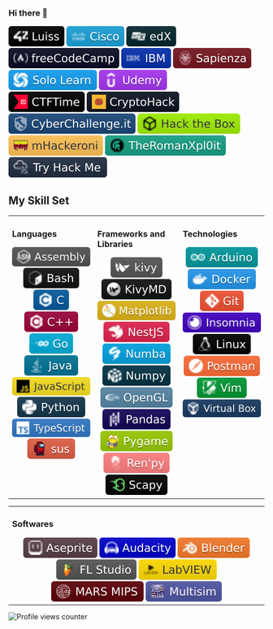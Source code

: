 ### Hi there 👋

<!--
**tde-nico/tde-nico** is a ✨ _special_ ✨ repository because its `README.md` (this file) appears on your GitHub profile.

Here are some ideas to get you started:

- 🔭 I’m currently working on ...
- 🌱 I’m currently learning ...
- 👯 I’m looking to collaborate on ...
- 🤔 I’m looking for help with ...
- 💬 Ask me about ...
- 📫 How to reach me: ...
- 😄 Pronouns: ...
- ⚡ Fun fact: ...



-->

<div align="left">
	<img src="badges/learn/42_Luiss.svg"/>
	<img src="badges/learn/Cisco.svg"/>
	<img src="badges/learn/edX.svg"/>
	<img src="badges/learn/freeCodeCamp.svg"/>
	<img src="badges/learn/IBM.svg"/>
	<img src="badges/learn/Sapienza.svg"/>
	<img src="badges/learn/Solo_Learn.svg"/>
	<!-- <img src="badges/learn/Udacity.svg"/> -->
	<img src="badges/learn/Udemy.svg"/>
</div>

<div align="left">
	<img src="badges/learn/CTFTime.svg"/>
	<img src="badges/learn/CryptoHack.svg"/>
	<img src="badges/learn/CyberChallenge.svg"/>
	<img src="badges/learn/Hack_the_Box.svg"/>
	<img src="badges/learn/mHackeroni.svg"/>
	<img src="badges/learn/TheRomanXpl0it.svg"/>
	<img src="badges/learn/Try_Hack_Me.svg"/>
</div>

## My Skill Set
<table><tr><td valign="top" width="33%">

### Languages
<div align="center">
	<img src="badges/languages/Assembly.svg"/>
	<!-- <img src="badges/languages/Auto_Hot_Key.svg"/> -->
	<img src="badges/languages/Bash.svg"/>
	<img src="badges/languages/C.svg"/>
	<img src="badges/languages/C++.svg"/>
	<!-- <img src="badges/languages/Cobol.svg"/> -->
	<!-- <img src="badges/languages/CSS3.svg"/> --->
	<!-- <img src="badges/languages/Fortran.svg"/> --->
	<img src="badges/languages/Go.svg"/>
	<!-- <img src="badges/languages/Haskell.svg"/> --->
	<!-- <img src="badges/languages/HTML5.svg"/> --->
	<img src="badges/languages/Java.svg"/>
	<img src="badges/languages/JavaScript.svg"/>
	<!-- <img src="badges/languages/Lisp.svg"/> --->
	<!-- <img src="badges/languages/PowerShell.svg"/> -->
	<img src="badges/languages/Python.svg"/>
	<!-- <img src="badges/languages/Rust.svg"/> --->
	<!-- <img src="badges/languages/SystemVerilog.svg"/> -->
	<img src="badges/languages/TypeScript.svg"/>
	<a href="http://tinyurl.com/s63ve48">
		<img src="badges/others/sus.svg" />
	</a>

</div>

</td><td valign="top" width="33%">

### Frameworks and Libraries
<div align="center">
	<!-- <img src="badges/frameworks_and_libraries/Jest.svg"/> -->
	<!-- <img src="badges/frameworks_and_libraries/Junit5.svg"/> -->
	<!-- <img src="badges/frameworks_and_libraries/Keras.svg"/> -->
	<img src="badges/frameworks_and_libraries/Kivy.svg"/>
	<img src="badges/frameworks_and_libraries/KivyMD.svg"/>
	<img src="badges/frameworks_and_libraries/Matplotlib.svg"/>
	<img src="badges/frameworks_and_libraries/NestJS.svg"/>
	<img src="badges/frameworks_and_libraries/Numba.svg"/>
	<img src="badges/frameworks_and_libraries/Numpy.svg"/>
	<!-- <img src="badges/frameworks_and_libraries/OpenCV.svg"/> -->
	<img src="badges/frameworks_and_libraries/OpenGL.svg"/>
	<img src="badges/frameworks_and_libraries/Pandas.svg"/>
	<img src="badges/frameworks_and_libraries/Pygame.svg"/>
	<!-- <img src="badges/frameworks_and_libraries/Pytest.svg"/> -->
	<img src="badges/frameworks_and_libraries/Ren_py.svg"/>
	<img src="badges/frameworks_and_libraries/Scapy.svg"/>
	<!-- <img src="badges/frameworks_and_libraries/Scikit_Learn.svg"/> -->
	<!-- <img src="badges/frameworks_and_libraries/Selenium.svg"/> -->
	<!-- <img src="badges/frameworks_and_libraries/TensorFlow.svg"/> -->
	<!-- <img src="badges/frameworks_and_libraries/Vue_js.svg"/> --->

</div>
	
</td><td valign="top" width="33%">

### Technologies
<div align="center">
	<!-- <img src="badges/technologies/Adminer.svg"/> -->
	<!-- <img src="badges/technologies/Amazon_AWS.svg"/> -->
	<img src="badges/frameworks_and_libraries/Arduino.svg"/>
	<!-- <img src="badges/technologies/Colab.svg"/> -->
	<img src="badges/technologies/Docker.svg"/>
	<img src="badges/technologies/Git.svg"/>
	<img src="badges/technologies/Insomnia.svg"/>
	<!-- <img src="badges/technologies/Jupyter.svg"/> -->
	<img src="badges/technologies/Linux.svg"/>
	<!-- <img src="badges/technologies/MariaDB.svg"/> -->
	<!-- <img src="badges/technologies/Microsoft_Azure.svg"/> -->
	<!-- <img src="badges/technologies/Nginx.svg"/> -->
	<!-- <img src="badges/technologies/Passport.svg"/> -->
	<!-- <img src="badges/technologies/Portainer.svg"/> -->
	<!-- <img src="badges/technologies/PostgreSQL.svg"/> -->
	<img src="badges/technologies/Postman.svg"/>
	<!-- <img src="badges/technologies/Prisma.svg"/> -->
	<!-- <img src="badges/technologies/QEMU.svg"/> -->
	<!-- <img src="badges/technologies/Redis.svg"/> -->
	<!-- <img src="badges/technologies/Terraform.svg"/> -->
	<img src="badges/technologies/Vim.svg"/>
	<img src="badges/technologies/Virtual_Box.svg"/>
	<!-- <img src="badges/technologies/VMware.svg"/> -->
	<!-- <img src="badges/technologies/Wordpress.svg"/> -->
</div>

</td></tr></table>  

<table><tr><td valign="top" width="50%">

### Softwares
<div align="center">
	<img src="badges/technologies/Aseprite.svg"/>
	<img src="badges/technologies/Audacity.svg"/>
	<img src="badges/technologies/Blender.svg"/>
	<img src="badges/technologies/FL_Studio.svg"/>
	<img src="badges/technologies/LabVIEW.svg"/>
	<img src="badges/technologies/MARS_MIPS.svg"/>
	<img src="badges/technologies/Multisim.svg"/>
</div>

</td></tr></table>

<!--
## Github Stats

<tr>
<td>
	<a href="https://github.com/tde-nico">
		<img src="https://github-readme-stats.vercel.app/api?username=tde-nico&show_icons=true&count_private=true&hide_border=true&theme=nightowl" style="width: 50%">
	</a> 
</td>
<td>
	<a href="https://github.com/tde-nico?tab=repositories">
		<img src="https://github-readme-stats.vercel.app/api/top-langs/?username=tde-nico&hide_border=true&layout=compact&theme=nightowl&langs_count=10" style="width: 42%">
	</a>
</td>
</tr>

<a href="https://github.com/tde-nico?tab=repositories">
	<img src="https://github-readme-streak-stats.herokuapp.com/?user=tde-nico&theme=nightowl&hide_border=true">
</a>
-->

![Profile views counter](https://komarev.com/ghpvc/?username=tde-nico&&style=flat-square)

<!--
## 42 Stats

<div align="center">
<table><tr>
	<img src="https://badge42.vercel.app/api/v2/cl3lgho45001109mpqdw212jx/stats?cursusId=21&coalitionId=124" />
</tr></table>
</div>
-->
